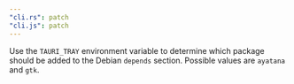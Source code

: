 ```yaml
---
"cli.rs": patch
"cli.js": patch
---
```


Use the `TAURI_TRAY` environment variable to determine which package should be added to the Debian `depends` section. Possible values are `ayatana` and `gtk`.
